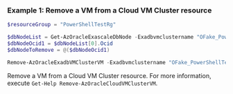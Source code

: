 ### Example 1: Remove a VM from a Cloud VM Cluster resource
```powershell
$resourceGroup = "PowerShellTestRg"

$dbNodeList = Get-AzOracleExascaleDbNode -Exadbvmclustername "OFake_PowerShellTestVmCluster" -ResourceGroupName $resourceGroup
$dbNodeOcid1 = $dbNodeList[0].Ocid
$dbNodeToRemove = @($dbNodeOcid1)

Remove-AzOracleExadbVMClusterVM -Exadbvmclustername "OFake_PowerShellTestVmCluster" -ResourceGroupName $resourceGroup -DbNode $dbNodeToRemove
```

Remove a VM from a Cloud VM Cluster resource.
For more information, execute `Get-Help Remove-AzOracleCloudVMClusterVM`.